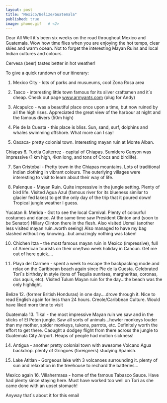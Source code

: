 ```yaml
---
layout: post   
title: "Mexico/Belize/Guatemala"  
published: true
image: phone.gif   # <2>
---
```


Dear All
Well it´s been six weeks on the road throughout Mexico and 
Guatemala.
Wow how time flies when you are enjoying the hot temps, 
clear skies
and warm ocean. Not to forget the interesting Mayan Ruins 
and local
Indian cultures and colours.

Cervesa (beer) tastes better in hot weather!

To give a quick rundown of our itinerary:

1. Mexico City - lots of parks and musueums, cool Zona Rosa 
area

2. Tasco - interesting little town famous for its silver 
craftsmen and
it´s cheap. Check out page www.armyants.com (plug for Andy)

3. Alcapulco - was a beautiful place once upon a time, but 
now ruined
by all the high rises. Appreciated the great view of the 
harbour at
night and the famous divers (50m high)

4. Pie de la Cuesta - this place is bliss. Sun, sand, surf, 
dolphins
and whales swimming offshore. What more can I say!

5. Oaxaca- pretty colonial town. Interesting mayan ruin at 
Monte Alban.

Chiapas
6. Tuxtla Guiterrez - capital of Chiapas. Sumidero Canyon 
was
impressive (1 km high, 4km long, and tons of Crocs and 
birdlife).

7. San Cristobal - Pretty town in the Chiapas mountains. 
Lots of
traditional Indian clothing in vibrant colours. The 
outerlying
villages were interesting to visit to learn about their way 
of life.

8. Palenque - Mayan Ruin. Quite impressive in the jungle 
setting.
Plenty of bird life. Visited Agua Azul (famous river for 
its blueness
similar to glacier fed lakes) to get the only day of the 
trip that it
poured down! Tropical jungle weather I guess.

Yucatan
9. Merida - Got to see the local Carnival. Plenty of 
colourful
costumes and dance. At the same time saw President Clinton 
and (soon
to be Senator) Hillary Clinton there in the flesh. Also 
visited Uxmal
(another less visited mayan ruin..worth seeing) Also 
managed to have
my bag slashed without my knowing...but amazingly nothing 
was taken!

10. Chichen Itza - the most famous mayan ruin in Mexico 
(impressive),
full of American tourists on their one/two week holiday in 
Cancun. Get
me out of here quick....

11. Playa del Carmen - spent a week to escape the 
backpacking mode and
relax on the Caribbean beach again since Pie de la Cuesta. 
Celebrated
Tori´s birthday in style (tons of Tequila sunrises, 
margheritas,
coronas, dos aquis, etc). Visited Tulum Mayan ruin for the 
day...the
beach was the only highlight.

Belize
12. (former British Honduras) in one day....drove through 
it. Nice to
read English again for less than 24 hours. Creole/Caribbean 
Culture.
Would have liked more time to visit

Guatemala
13. Tikal - the most impressive Mayan ruin we saw and in 
the sticks of
El Peten jungle. Saw all sorts of animals...howler monkeys 
louder than
my mother, spider monkeys, tukons, parrots, etc. Definitely 
worth the
effort to get there. Caought a dodgey flight from there 
across the
jungle to Guatemala City Airport. Heaps of people had 
motion sickness!

14. Antigua - another pretty colonial town with awesome 
Volcano Agua
backdrop. plenty of Gringoes (foreigners) studying Spanish.

15. Lake Atitlan - Gorgeous lake with 3 volcanoes 
surrounding it.
plenty of sun and relaxation in the treehouse to rechard the
batteries...

Mexico again
16. Villahermasa - home of the famous Tabasco Sauce. Have 
had plenty
since staying here. Must have worked too well on Tori as 
she came done
with an upset stomach!

Anyway that´s about it for this email




